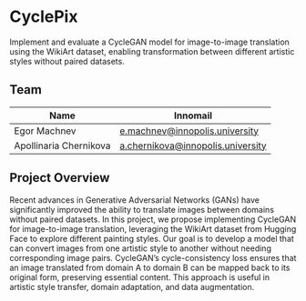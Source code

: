 # CyclePix

Implement and evaluate a CycleGAN model for image-to-image translation using the WikiArt dataset, enabling
transformation between different artistic styles without paired datasets.

## Team

| Name                   | Innomail                          |
|------------------------|-----------------------------------|
| Egor Machnev           | e.machnev@innopolis.university    |
| Apollinaria Chernikova | a.chernikova@innopolis.university |

## Project Overview

Recent advances in Generative Adversarial Networks (GANs) have significantly improved the ability to translate images
between domains without paired datasets. In this project, we propose implementing CycleGAN for image-to-image
translation, leveraging the WikiArt dataset from Hugging Face to explore different painting styles. Our goal is to
develop a model that can convert images from one artistic style to another without needing corresponding image pairs.
CycleGAN’s cycle-consistency loss ensures that an image translated from domain A to domain B can be mapped back to its
original form, preserving essential content. This approach is useful in artistic style transfer, domain adaptation, and
data augmentation.
